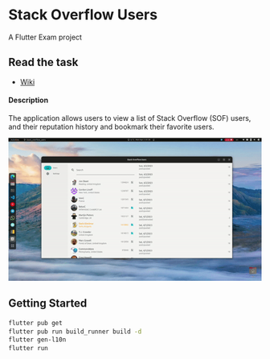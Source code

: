 # Stack Overflow Users

A Flutter Exam project

## Read the task

- [Wiki](https://github.com/Dimoshka/Stack-Overflow-Users/wiki)

#### Description

The application allows users to view a list of Stack Overflow (SOF) users, and their reputation history and bookmark their favorite users.

![Stack Overflow](https://github.com/Dimoshka/Stack-Overflow-Users/raw/main/assets/preview/preview.gif)

## Getting Started

```bash
flutter pub get
flutter pub run build_runner build -d
flutter gen-l10n
flutter run
```